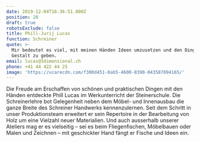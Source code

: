 ```yaml
---
date: 2019-12-04T16:36:51.800Z
position: 20
draft: true
robotsExclude: false
title: Phill-Jurij Lucas
function: Schreiner
quote: >-
  Mir bedeutet es viel, mit meinen Händen Ideen umzusetzen und den Dingen eine
  Gestalt zu geben.
email: lucas@3dimensional.ch
phone: +41 44 422 44 25
image: 'https://ucarecdn.com/f300d451-0ab5-4600-8390-043587094165/'
---
```

Die Freude am Erschaffen von schönen und praktischen Dingen mit den Händen entdeckte Phill Lucas im Werkunterricht der Steinerschule. Die Schreinerlehre bot Gelegenheit neben dem Möbel- und Innenausbau die ganze Breite des Schreiner Handwerks kennenzulernen. Seit dem Schritt in unser Produktionsteam erweitert er sein Repertoire in der Bearbeitung von Holz um eine Vielzahl neuer Materialien. Und auch ausserhalb unserer Ateliers mag er es vielseitig – sei es beim Fliegenfischen, Möbelbauen oder Malen und Zeichnen – mit geschickter Hand fängt er Fische und Ideen ein.
